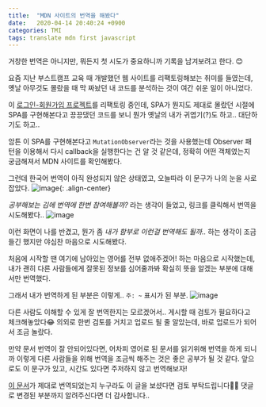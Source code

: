 ```yaml
---
title:  "MDN 사이트의 번역을 해봤다"
date:   2020-04-14 20:40:24 +0900
categories: TMI
tags: translate mdn first javascript 
---
```


거창한 번역은 아니지만, 뭐든지 첫 시도가 중요하니까 기록을 남겨보려고 한다. 😊 

요즘 지난 부스트캠프 교육 때 개발했던 웹 사이트를 리팩토링해보는 취미를 들였는데, 옛날 아무것도 몰랐을 때 막 짜놨던 내 코드를 분석하는 것이 여간 쉬운 일이 아니었다. 

이 [로그인-회원가입 프로젝트](https://github.com/2ssue/login-project)를 리팩토링 중인데, SPA가 뭔지도 제대로 몰랐던 시절에 SPA를 구현해본다고 끙끙댔던 코드를 보니 뭔가 옛날의 내가 귀엽기(?)도 하고.. 대단하기도 하고..

암튼 이 SPA를 구현해본다고 `MutationObserver`라는 것을 사용했는데 Observer 패턴을 이용해서 다시 callback을 실행한다는 건 알 것 같은데, 정확히 어떤 객체였는지 궁금해져서 MDN 사이트를 확인해봤다. 

그런데 한국어 번역이 아직 완성되지 않은 상태였고, 오늘따라 이 문구가 나의 눈을 사로잡았다. 
![image](https://user-images.githubusercontent.com/42017052/79221710-4454fe80-7e91-11ea-84ab-20a72d981e41.png){: .align-center}

_공부해보는 김에 번역에 한번 참여해볼까?_ 라는 생각이 들었고, 링크를 클릭해서 번역을 시도해봤다.. 
![image](https://user-images.githubusercontent.com/42017052/79221843-82522280-7e91-11ea-930d-281fb77b7101.png)

이런 화면이 나를 반겼고, 뭔가 좀 _내가 함부로 이런걸 번역해도 될까.._ 하는 생각이 조금 들긴 했지만 야심찬 마음으로 시도해봤다. 

처음에 시작할 땐 여기에 남아있는 영어를 전부 없애주겠어! 하는 마음으로 시작했는데, 내가 괜히 다른 사람들에게 잘못된 정보를 심어줄까봐 확실히 뜻을 알겠는 부분에 대해서만 번역했다. 

그래서 내가 번역하게 된 부분은 이렇게.. `주: ~` 표시가 된 부분. 
![image](https://user-images.githubusercontent.com/42017052/79221941-a3b30e80-7e91-11ea-88cd-5e24336599d5.png)

다른 사람도 이해할 수 있게 잘 번역한지는 모르겠어서.. 게시할 때 검토가 필요하다고 체크해놓았다😂 의외로 한번 검토를 거치고 업로드 될 줄 알았는데, 바로 업로드가 되어서 조금 놀랐다. 

만약 문서 번역이 잘 안되어있다면, 어차피 영어로 된 문서를 읽기위해 번역을 하게 되니까 이렇게 다른 사람들을 위해 번역을 조금씩 해주는 것은 좋은 공부가 될 것 같다. 앞으로도 이 문구가 있고, 시간도 있다면 주저하지 않고 번역해보자!

[이 문서](https://developer.mozilla.org/ko/docs/Web/API/MutationObserver)가 제대로 번역되었는지 누구라도 이 글을 보셨다면 검토 부탁드립니다🙇‍♀️ 댓글로 변경된 부분까지 알려주신다면 더 감사합니다.. 
